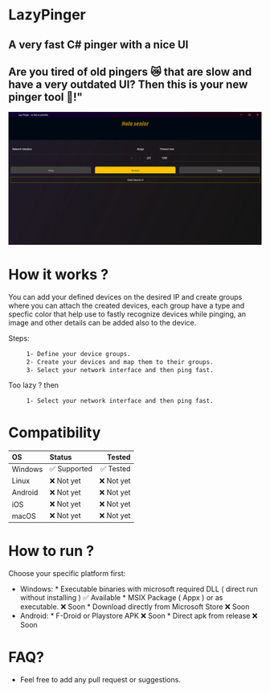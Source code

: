 # LazyPinger
## A very fast C# pinger with a nice UI
## Are you tired of old pingers 😿 that are slow and have a very outdated UI? Then this is your new pinger tool 🤖!"

![lazy_pinger gui](lazy_pinger_gui.png)

# How it works ?

You can add your defined devices on the desired IP and create groups where you can attach the created devices, each group have a type and specfic color that help use to fastly recognize devices while pinging, an image and other details can be added also to the device.

Steps:

         1- Define your device groups.
         2- Create your devices and map them to their groups.
         3- Select your network interface and then ping fast.

Too lazy ? then

         1- Select your network interface and then ping fast.


# Compatibility

| OS              	| Status           | Tested    |
| :---------------- | :------------    | --------: |
| Windows       	  | ✅ Supported    | ✅ Tested |
| Linux             | ❌ Not yet      | ❌ Not yet |
| Android   		    | ❌ Not yet      | ❌ Not yet |
| iOS		 	          | ❌ Not yet      | ❌ Not yet |
| macOS  			      | ❌ Not yet      | ❌ Not yet |

# How to run ?

Choose your specific platform first:

  *  Windows:
            * Executable binaries with microsoft required DLL ( direct run without installing )  ✅ Available
            * MSIX Package ( Appx ) or as executable. ❌ Soon
            * Download directly from Microsoft Store ❌ Soon
  *  Android:
            * F-Droid or Playstore APK ❌ Soon
            * Direct apk from release ❌ Soon


# FAQ?

  * Feel free to add any pull request or suggestions.

